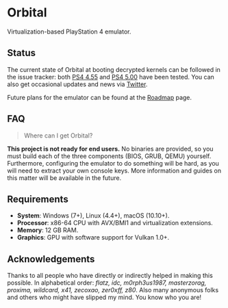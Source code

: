 Orbital
=======

Virtualization-based PlayStation 4 emulator.

## Status

The current state of Orbital at booting decrypted kernels can be followed in the issue tracker: both [PS4 4.55](https://github.com/AlexAltea/orbital/issues/3) and [PS4 5.00](https://github.com/AlexAltea/orbital/issues/4) have been tested. You can also get occasional updates and news via [Twitter](https://twitter.com/AlexAltea).

Future plans for the emulator can be found at the [Roadmap](https://github.com/AlexAltea/orbital/wiki/Roadmap) page.

## FAQ

> Where can I get Orbital?

**This project is not ready for end users.** No binaries are provided, so you must build each of the three components (BIOS, GRUB, QEMU) yourself. Furthermore, configuring the emulator to do something will be hard, as you will need to extract your own console keys. More information and guides on this matter will be available in the future.

## Requirements

* __System__: Windows (7+), Linux (4.4+), macOS (10.10+).
* __Processor__: x86-64 CPU with AVX/BMI1 and virtualization extensions.
* __Memory__: 12 GB RAM.
* __Graphics__:  GPU with software support for Vulkan 1.0+.

## Acknowledgements

Thanks to all people who have directly or indirectly helped in making this possible. In alphabetical order: *flatz, idc, m0rph3us1987, masterzorag, proxima, wildcard, x41, zecoxao, zer0xff, z80*. Also many anonymous folks and others who might have slipped my mind. You know who you are!
